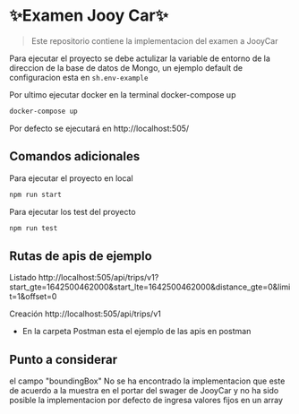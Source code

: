 # ✨Examen Jooy Car✨
> Este repositorio contiene la implementacion del examen a JooyCar

Para ejecutar el proyecto se debe actulizar la variable de entorno de la direccion de la base de datos de Mongo, un ejemplo default de configuracion esta en ```sh.env-example```

Por ultimo ejecutar docker en la terminal
docker-compose up
```sh
docker-compose up
```
Por defecto se ejecutará en http://localhost:505/


## Comandos adicionales

Para ejecutar el proyecto en local
```sh
npm run start
```

Para ejecutar los test del proyecto
```sh
npm run test
```

## Rutas de apis de ejemplo

Listado
http://localhost:505/api/trips/v1?start_gte=1642500462000&start_lte=1642500462000&distance_gte=0&limit=1&offset=0

Creación
http://localhost:505/api/trips/v1

- En la carpeta Postman esta el ejemplo de las apis en postman

## Punto a considerar

el campo "boundingBox" No se ha encontrado la implementacion que este de acuerdo a la muestra en el portar del swager de JooyCar y no ha sido posible la implementacion por defecto de ingresa valores fijos en un array
